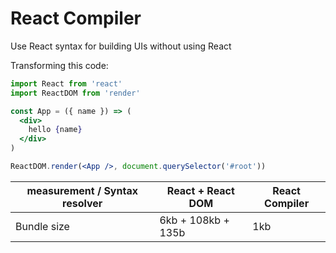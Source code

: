 # React Compiler

Use React syntax for building UIs without using React

Transforming this code:

```jsx
import React from 'react'
import ReactDOM from 'render'

const App = ({ name }) => (
  <div>
    hello {name}
  </div>
)

ReactDOM.render(<App />, document.querySelector('#root'))
```

| measurement / Syntax resolver | React + React DOM   | React Compiler |
| ---                           | ---                 | ---            |
| Bundle size                   | 6kb + 108kb + 135b  | 1kb            |
